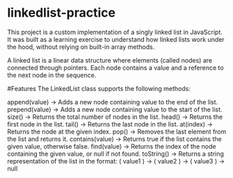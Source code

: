 # linkedlist-practice

This project is a custom implementation of a singly linked list in JavaScript. It was built as a learning exercise to understand how linked lists work under the hood, without relying on built-in array methods.

A linked list is a linear data structure where elements (called nodes) are connected through pointers. Each node contains a value and a reference to the next node in the sequence.

#Features
The LinkedList class supports the following methods:

append(value) → Adds a new node containing value to the end of the list.
prepend(value) → Adds a new node containing value to the start of the list.
size() → Returns the total number of nodes in the list.
head() → Returns the first node in the list.
tail() → Returns the last node in the list.
at(index) → Returns the node at the given index.
pop() → Removes the last element from the list and returns it.
contains(value) → Returns true if the list contains the given value, otherwise false.
find(value) → Returns the index of the node containing the given value, or null if not found.
toString() → Returns a string representation of the list in the format: ( value1 ) -> ( value2 ) -> ( value3 ) -> null
